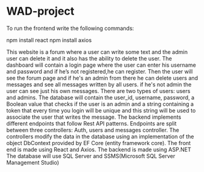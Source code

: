 # WAD-project

To run the frontend write the following commands:

npm install react
npm install axios

This website is a forum where a user can write some text and the admin user can delete it and it also has the ability to delete the user. 
The dashboard will contain a login page where the user can enter his username and password and if he’s not registered,he can register.
Then the user will see the forum page and if he's an admin from there he can delete users and messages and see all messages
written by all users. if he's not admin the user can see just his own messages.
There are two types of users: users and admins.
The database will contain the user_id, username, password, a Boolean value that checks if
the user is an admin and a string containing a token that every time you login
will be unique and this string will be used to associate the user that writes the
message.
The backend implements different endpoints that follow Rest API
patterns. Endpoints are split between three controllers: Auth, users and
messages controller. The controllers modify the data in the database using an
implementation of the object DbContext provided by EF Core (entity framework
core).
The front end is made using React and Axios.
The backend is made using ASP.NET
The database will use SQL Server and SSMS(Microsoft SQL Server
Management Studio)

